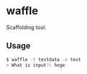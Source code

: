 # waffle

Scaffolding tool.

## Usage

```bash
$ waffle -t testdata -o test
> What is input?: hoge
```
